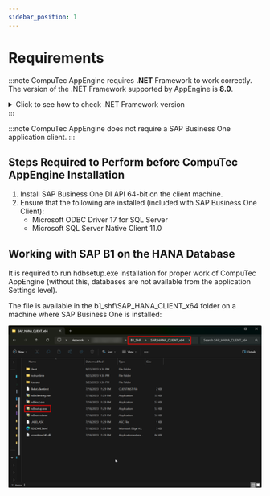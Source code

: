 ```yaml
---
sidebar_position: 1
---
```


# Requirements

:::note
    CompuTec AppEngine requires **.NET** Framework to work correctly. The version of the .NET Framework supported by AppEngine is **8.0**.

<details>
<summary>Click to see how to check .NET Framework version</summary>
<div>
    1. Type in the following command in Command Prompt from Windows applications:
    ```dotnet --version```

        And click enter

    2. The result will show the .NET Framework version
    ![Result](./media/requirements/result-01.png)

    We recommend that you install the latest version of .NET Framework – you can do it using the dedicated tool Windows Update or manually downloading the required files from the Microsoft site.

    | Version | Download |
    | --- | --- |
    | Microsoft .NET Framework 8.7 (Web Installer) | [**Link**](https://dotnet.microsoft.com/en-us/download) |
</div>
</details>
:::

:::note
    CompuTec AppEngine does not require a SAP Business One application client.
:::

## Steps Required to Perform before CompuTec AppEngine Installation

1. Install SAP Business One DI API 64-bit on the client machine.
2. Ensure that the following are installed (included with SAP Business One Client):
    - Microsoft ODBC Driver 17 for SQL Server
    - Microsoft SQL Server Native Client 11.0

## Working with SAP B1 on the HANA Database

It is required to run hdbsetup.exe installation for proper work of CompuTec AppEngine (without this, databases are not available from the application Settings level).

The file is available in the b1_shf\SAP_HANA_CLIENT_x64 folder on a machine where SAP Business One is installed:

![Setup](./media/requirements/setup.png)

